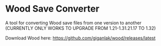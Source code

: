 # Wood Save Converter
A tool for converting Wood save files from one version to another
(CURRENTLY ONLY WORKS TO UPGRADE FROM 1.21-1.31.21.17 TO 1.32)

Download Wood here: https://github.com/giganlak/wood/releases/latest
